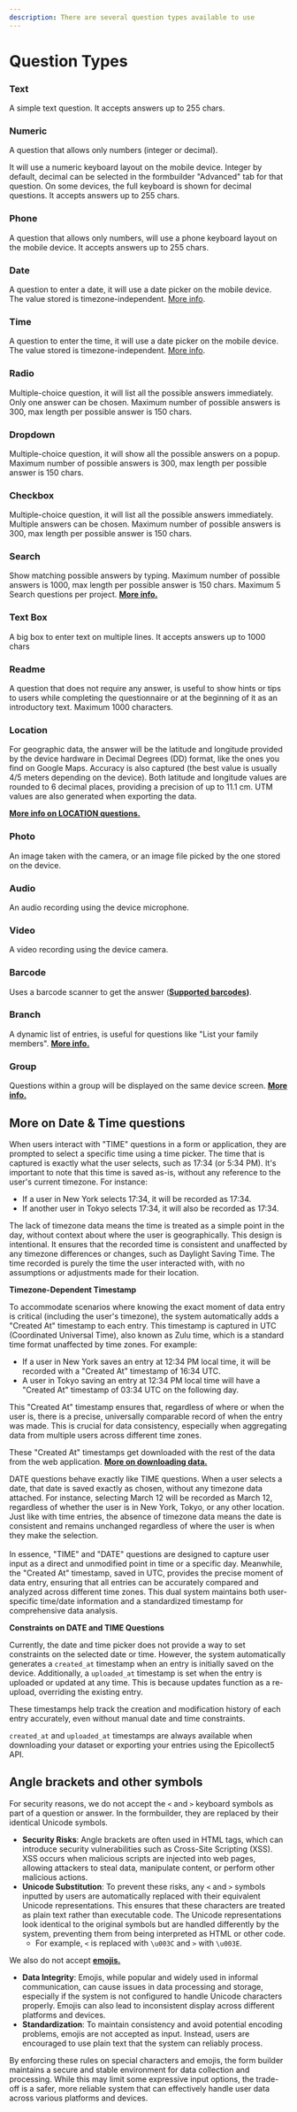 ```yaml
---
description: There are several question types available to use
---
```


# Question Types

### Text

A simple text question. It accepts answers up to 255 chars.

### Numeric

A question that allows only numbers (integer or decimal).

It will use a numeric keyboard layout on the mobile device. Integer by default, decimal can be selected in the formbuilder "Advanced" tab for that question. On some devices, the full keyboard is shown for decimal questions. It accepts answers up to 255 chars.

### Phone

A question that allows only numbers, will use a phone keyboard layout on the mobile device. It accepts answers up to 255 chars.

### Date

A question to enter a date, it will use a date picker on the mobile device. The value stored is timezone-independent. [More info](input-types.md#more-on-date-and-time-questions).

### Time

A question to enter the time, it will use a date picker on the mobile device. The value stored is timezone-independent. [More info](input-types.md#more-on-date-and-time-questions).

### Radio

Multiple-choice question, it will list all the possible answers immediately. Only one answer can be chosen. Maximum number of possible answers is 300, max length per possible answer is 150 chars.

### Dropdown

Multiple-choice question, it will show all the possible answers on a popup. Maximum number of possible answers is 300, max length per possible answer is 150 chars.

### Checkbox

Multiple-choice question, it will list all the possible answers immediately. Multiple answers can be chosen. Maximum number of possible answers is 300, max length per possible answer is 150 chars.

### Search

Show matching possible answers by typing. Maximum number of possible answers is 1000, max length per possible answer is 150 chars. Maximum 5 Search questions per project. [**More info.**](search.md)

### Text Box

A big box to enter text on multiple lines. It accepts answers up to 1000 chars

### Readme

A question that does not require any answer, is useful to show hints or tips to users while completing the questionnaire or at the beginning of it as an introductory text. Maximum 1000 characters.

### Location

For geographic data, the answer will be the latitude and longitude provided by the device hardware in Decimal Degrees (DD) format, like the ones you find on Google Maps. Accuracy is also captured (the best value is usually 4/5 meters depending on the device). Both latitude and longitude values are rounded to 6 decimal places, providing a precision of up to 11.1 cm. UTM values are also generated when exporting the data.

[**More info on LOCATION questions.**](location-questions.md)

### Photo

An image taken with the camera, or an image file picked by the one stored on the device.

### Audio

An audio recording using the device microphone.

### Video

A video recording using the device camera.

### Barcode

Uses a barcode scanner to get the answer ([**Supported barcodes**](../common-use-cases/barcodes.md)**)**.

### Branch

A dynamic list of entries, is useful for questions like "List your family members". [**More info.**](branches.md)

### Group

Questions within a group will be displayed on the same device screen. [**More info.**](groups.md)

## More on Date & Time questions

When users interact with "TIME" questions in a form or application, they are prompted to select a specific time using a time picker. The time that is captured is exactly what the user selects, such as 17:34 (or 5:34 PM). It's important to note that this time is saved as-is, without any reference to the user's current timezone. For instance:

* If a user in New York selects 17:34, it will be recorded as 17:34.
* If another user in Tokyo selects 17:34, it will also be recorded as 17:34.

The lack of timezone data means the time is treated as a simple point in the day, without context about where the user is geographically. This design is intentional. It ensures that the recorded time is consistent and unaffected by any timezone differences or changes, such as Daylight Saving Time. The time recorded is purely the time the user interacted with, with no assumptions or adjustments made for their location.

**Timezone-Dependent Timestamp**

To accommodate scenarios where knowing the exact moment of data entry is critical (including the user's timezone), the system automatically adds a "Created At" timestamp to each entry. This timestamp is captured in UTC (Coordinated Universal Time), also known as Zulu time, which is a standard time format unaffected by time zones. For example:

* If a user in New York saves an entry at 12:34 PM local time, it will be recorded with a "Created At" timestamp of 16:34 UTC.
* A user in Tokyo saving an entry at 12:34 PM local time will have a "Created At" timestamp of 03:34 UTC on the following day.

This "Created At" timestamp ensures that, regardless of where or when the user is, there is a precise, universally comparable record of when the entry was made. This is crucial for data consistency, especially when aggregating data from multiple users across different time zones.

These "Created At" timestamps get downloaded with the rest of the data from the web application. [**More on downloading data.**](../web-application/downloading-data.md)

DATE questions behave exactly like TIME questions. When a user selects a date, that date is saved exactly as chosen, without any timezone data attached. For instance, selecting March 12 will be recorded as March 12, regardless of whether the user is in New York, Tokyo, or any other location. Just like with time entries, the absence of timezone data means the date is consistent and remains unchanged regardless of where the user is when they make the selection.\
\
In essence, "TIME" and "DATE" questions are designed to capture user input as a direct and unmodified point in time or a specific day. Meanwhile, the "Created At" timestamp, saved in UTC, provides the precise moment of data entry, ensuring that all entries can be accurately compared and analyzed across different time zones. This dual system maintains both user-specific time/date information and a standardized timestamp for comprehensive data analysis.

**Constraints on DATE and TIME Questions**

Currently, the date and time picker does not provide a way to set constraints on the selected date or time. However, the system automatically generates a `created_at` timestamp when an entry is initially saved on the device. Additionally, a `uploaded_at` timestamp is set when the entry is uploaded or updated at any time. This is because updates function as a re-upload, overriding the existing entry.&#x20;

These timestamps help track the creation and modification history of each entry accurately, even without manual date and time constraints.

`created_at` and `uploaded_at` timestamps are always available when downloading your dataset or exporting your entries using the Epicollect5 API.

## Angle brackets and other symbols

For security reasons, we do not accept the `<` and `>` keyboard symbols as part of a question or answer. In the formbuilder, they are replaced by their identical Unicode symbols.

* **Security Risks**: Angle brackets are often used in HTML tags, which can introduce security vulnerabilities such as Cross-Site Scripting (XSS). XSS occurs when malicious scripts are injected into web pages, allowing attackers to steal data, manipulate content, or perform other malicious actions.
* **Unicode Substitution**: To prevent these risks, any `<` and `>` symbols inputted by users are automatically replaced with their equivalent Unicode representations. This ensures that these characters are treated as plain text rather than executable code. The Unicode representations look identical to the original symbols but are handled differently by the system, preventing them from being interpreted as HTML or other code.
  * For example, `<` is replaced with `\u003C` and `>` with `\u003E`.

We also do not accept [**emojis.**](https://en.wikipedia.org/wiki/Emoji)

* **Data Integrity**: Emojis, while popular and widely used in informal communication, can cause issues in data processing and storage, especially if the system is not configured to handle Unicode characters properly. Emojis can also lead to inconsistent display across different platforms and devices.
* **Standardization**: To maintain consistency and avoid potential encoding problems, emojis are not accepted as input. Instead, users are encouraged to use plain text that the system can reliably process.

By enforcing these rules on special characters and emojis, the form builder maintains a secure and stable environment for data collection and processing. While this may limit some expressive input options, the trade-off is a safer, more reliable system that can effectively handle user data across various platforms and devices.

